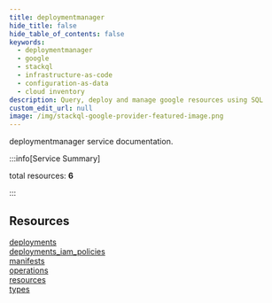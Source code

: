 ```yaml
---
title: deploymentmanager
hide_title: false
hide_table_of_contents: false
keywords:
  - deploymentmanager
  - google
  - stackql
  - infrastructure-as-code
  - configuration-as-data
  - cloud inventory
description: Query, deploy and manage google resources using SQL
custom_edit_url: null
image: /img/stackql-google-provider-featured-image.png
---
```


deploymentmanager service documentation.

:::info[Service Summary]

total resources: __6__  

:::

## Resources
<div class="row">
<div class="providerDocColumn">
<a href="/deploymentmanager/deployments/">deployments</a><br />
<a href="/deploymentmanager/deployments_iam_policies/">deployments_iam_policies</a><br />
<a href="/deploymentmanager/manifests/">manifests</a>
</div>
<div class="providerDocColumn">
<a href="/deploymentmanager/operations/">operations</a><br />
<a href="/deploymentmanager/resources/">resources</a><br />
<a href="/deploymentmanager/types/">types</a>
</div>
</div>
